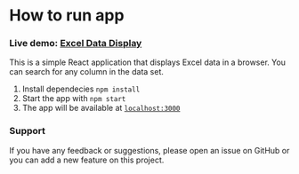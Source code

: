 # How to run app

### Live demo: [Excel Data Display](https://exceldisplay.netlify.app)

This is a simple React application that displays Excel data in a browser. You can search for any column in the data set.

1. Install dependecies `npm install`
2. Start the app with `npm start`
3. The app will be available at [`localhost:3000`](http://localhost:3000)

### Support

If you have any feedback or suggestions, please open an issue on GitHub or you can add a new feature on this project.
